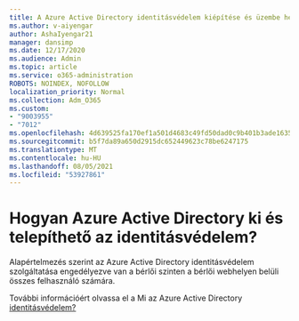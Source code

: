 ```yaml
---
title: A Azure Active Directory identitásvédelem kiépítése és üzembe helyezése
ms.author: v-aiyengar
author: AshaIyengar21
manager: dansimp
ms.date: 12/17/2020
ms.audience: Admin
ms.topic: article
ms.service: o365-administration
ROBOTS: NOINDEX, NOFOLLOW
localization_priority: Normal
ms.collection: Adm_O365
ms.custom:
- "9003955"
- "7012"
ms.openlocfilehash: 4d639525fa170ef1a501d4683c49fd50dad0c9b401b3ade1635d11e783524237
ms.sourcegitcommit: b5f7da89a650d2915dc652449623c78be6247175
ms.translationtype: MT
ms.contentlocale: hu-HU
ms.lasthandoff: 08/05/2021
ms.locfileid: "53927861"
---
```

# <a name="how-azure-active-directory-identity-protection-is-provisioned-and-deployed"></a>Hogyan Azure Active Directory ki és telepíthető az identitásvédelem?

Alapértelmezés szerint az Azure Active Directory identitásvédelem szolgáltatása engedélyezve van a bérlői szinten a bérlői webhelyen belüli összes felhasználó számára.

További információért olvassa el a Mi az Azure Active Directory [identitásvédelem?](https://go.microsoft.com/fwlink/?linkid=2130395)